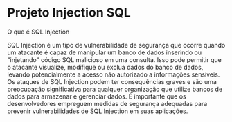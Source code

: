 # Projeto Injection SQL

O que é SQL Injection

SQL Injection é um tipo de vulnerabilidade de segurança que ocorre quando um atacante é capaz de manipular um banco de dados inserindo ou "injetando" código SQL malicioso em uma consulta. Isso pode permitir que o atacante visualize, modifique ou exclua dados do banco de dados, levando potencialmente a acesso não autorizado a informações sensíveis. Os ataques de SQL Injection podem ter consequências graves e são uma preocupação significativa para qualquer organização que utilize bancos de dados para armazenar e gerenciar dados. É importante que os desenvolvedores empreguem medidas de segurança adequadas para prevenir vulnerabilidades de SQL Injection em suas aplicações.
